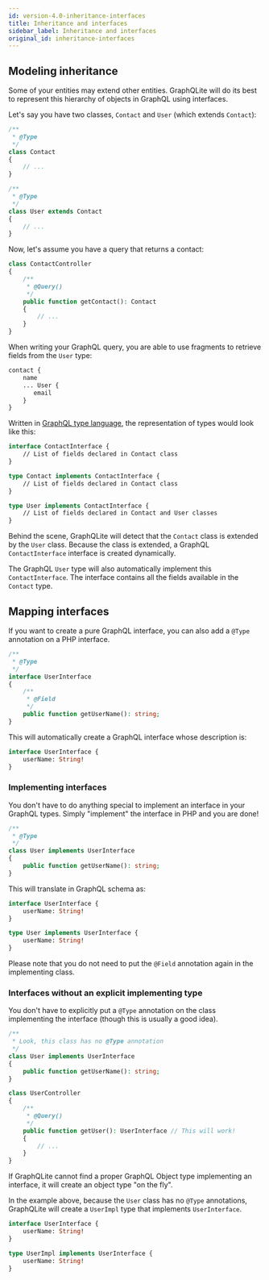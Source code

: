 ```yaml
---
id: version-4.0-inheritance-interfaces
title: Inheritance and interfaces
sidebar_label: Inheritance and interfaces
original_id: inheritance-interfaces
---
```


## Modeling inheritance

Some of your entities may extend other entities. GraphQLite will do its best to represent this hierarchy of objects in GraphQL using interfaces.

Let's say you have two classes, `Contact` and `User` (which extends `Contact`):

```php
/**
 * @Type
 */
class Contact
{
    // ...
}

/**
 * @Type
 */
class User extends Contact
{
    // ...
}
```

Now, let's assume you have a query that returns a contact:

```php
class ContactController
{
    /**
     * @Query()
     */
    public function getContact(): Contact
    {
        // ...
    }
}
```

When writing your GraphQL query, you are able to use fragments to retrieve fields from the `User` type:

```graphql
contact {
    name
    ... User {
       email
    }
}
``` 

Written in [GraphQL type language](https://graphql.org/learn/schema/#type-language), the representation of types
would look like this:

```graphql
interface ContactInterface {
    // List of fields declared in Contact class
}

type Contact implements ContactInterface {
    // List of fields declared in Contact class
}

type User implements ContactInterface {
    // List of fields declared in Contact and User classes
}
```

Behind the scene, GraphQLite will detect that the `Contact` class is extended by the `User` class. 
Because the class is extended, a GraphQL `ContactInterface` interface is created dynamically.

The GraphQL `User` type will also automatically implement this `ContactInterface`. The interface contains all the fields
available in the `Contact` type.

## Mapping interfaces

If you want to create a pure GraphQL interface, you can also add a `@Type` annotation on a PHP interface.

```php
/**
 * @Type
 */
interface UserInterface
{
    /**
     * @Field
     */
    public function getUserName(): string;
}
```

This will automatically create a GraphQL interface whose description is:

```graphql
interface UserInterface {
    userName: String!
}
```

### Implementing interfaces

You don't have to do anything special to implement an interface in your GraphQL types.
Simply "implement" the interface in PHP and you are done!

```php
/**
 * @Type
 */
class User implements UserInterface
{
    public function getUserName(): string;
}
```

This will translate in GraphQL schema as:

```graphql
interface UserInterface {
    userName: String!
}

type User implements UserInterface {
    userName: String!
}
```

Please note that you do not need to put the `@Field` annotation again in the implementing class.

### Interfaces without an explicit implementing type

You don't have to explicitly put a `@Type` annotation on the class implementing the interface (though this
is usually a good idea).

```php
/**
 * Look, this class has no @Type annotation
 */
class User implements UserInterface
{
    public function getUserName(): string;
}
```

```php
class UserController
{
    /**
     * @Query()
     */
    public function getUser(): UserInterface // This will work!
    {
        // ...
    }
}
```

<div class="alert alert-info">If GraphQLite cannot find a proper GraphQL Object type implementing an interface, it
will create an object type "on the fly".</div>

In the example above, because the `User` class has no `@Type` annotations, GraphQLite will
create a `UserImpl` type that implements `UserInterface`.

```graphql
interface UserInterface {
    userName: String!
}

type UserImpl implements UserInterface {
    userName: String!
}
```
